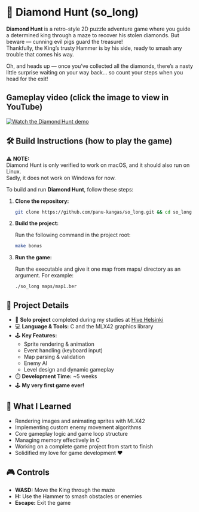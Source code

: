 # 💎 Diamond Hunt (so_long)

**Diamond Hunt** is a retro-style 2D puzzle adventure game where you guide a determined king through a maze to recover his stolen diamonds. But beware — cunning evil pigs guard the treasure!  
Thankfully, the King’s trusty Hammer is by his side, ready to smash any trouble that comes his way.

Oh, and heads up — once you’ve collected all the diamonds, there’s a nasty little surprise waiting on your way back... so count your steps when you head for the exit!

## Gameplay video (click the image to view in YouTube)

[![Watch the Diamond Hunt demo](https://img.youtube.com/vi/I9FEBkjiU34/maxresdefault.jpg)](https://youtu.be/I9FEBkjiU34)

## 🛠️ Build Instructions (how to play the game)

⚠️ **NOTE:**  
Diamond Hunt is only verified to work on macOS, and it should also run on Linux.  
Sadly, it does not work on Windows for now.

To build and run **Diamond Hunt**, follow these steps:

1. **Clone the repository:**

    ```bash
    git clone https://github.com/panu-kangas/so_long.git && cd so_long
    ```

2. **Build the project:**

   Run the following command in the project root:

    ```bash
    make bonus
    ```

4. **Run the game:**

   Run the executable and give it one map from maps/ directory as an argument.
   For example:
   
    ```bash
    ./so_long maps/map1.ber
    ```

## 🧩 Project Details

- 🧠 **Solo project** completed during my studies at [Hive Helsinki](https://www.hive.fi/en/)
- 💻 **Language & Tools:** C and the MLX42 graphics library
- 🕹️ **Key Features:**
  - Sprite rendering & animation
  - Event handling (keyboard input)
  - Map parsing & validation
  - Enemy AI
  - Level design and dynamic gameplay
- ⏱️ **Development Time:** ~5 weeks
- 🕹️ **My very first game ever!**

## 🚀 What I Learned

- Rendering images and animating sprites with MLX42
- Implementing custom enemy movement algorithms
- Core gameplay logic and game loop structure
- Managing memory effectively in C
- Working on a complete game project from start to finish
- Solidified my love for game development ❤️


## 🎮 Controls

- **WASD:** Move the King through the maze
- **H:** Use the Hammer to smash obstacles or enemies
- **Escape:** Exit the game


